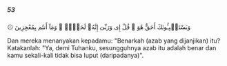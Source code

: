 ##### 53

<span class="ayah">۞ وَيَسْتَنۢبِـُٔونَكَ أَحَقٌّ هُوَ ۖ قُلْ إِى وَرَبِّىٓ إِنَّهُۥ لَحَقٌّۭ ۖ وَمَآ أَنتُم بِمُعْجِزِينَ</span>

<span class="ayah_translation">Dan mereka menanyakan kepadamu: "Benarkah (azab yang dijanjikan) itu? Katakanlah: "Ya, demi Tuhanku, sesungguhnya azab itu adalah benar dan kamu sekali-kali tidak bisa luput (daripadanya)".</span>
